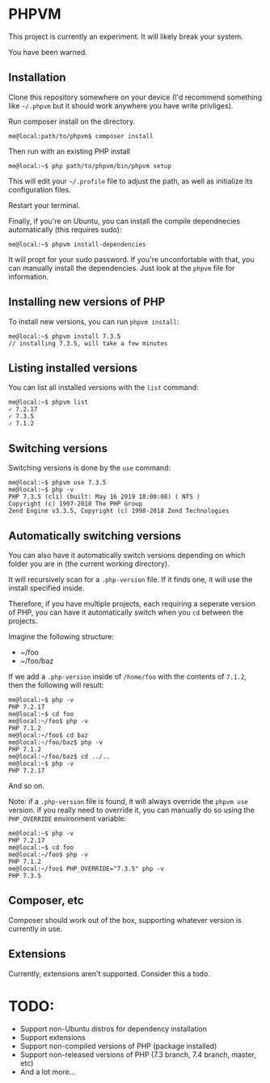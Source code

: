 # PHPVM

This project is currently an experiment. It will likely break your system.

You have been warned.

## Installation

Clone this repository somewhere on your device (I'd recommend something like `~/.phpvm` but it should work anywhere you have write privliges).

Run composer install on the directory.

```console
me@local:path/to/phpvm$ composer install
```

Then run with an existing PHP install

```console
me@local:~$ php path/to/phpvm/bin/phpvm setup
```

This will edit your `~/.profile` file to adjust the path, as well as initialize its configuration files.

Restart your terminal.

Finally, if you're on Ubuntu, you can install the compile dependnecies automatically (this requires sudo):

```console
me@local:~$ phpvm install-dependencies
```

It will propt for your sudo password. If you're unconfortable with that, you can manually install the dependencies. Just look at the `phpvm` file for information.

## Installing new versions of PHP

To install new versions, you can run `phpvm install`:

```console
me@local:~$ phpvm install 7.3.5
// installing 7.3.5, will take a few minutes
```

## Listing installed versions

You can list all installed versions with the `list` command:

```console
me@local:~$ phpvm list
✓ 7.2.17
✓ 7.3.5
✓ 7.1.2
```

## Switching versions

Switching versions is done by the `use` command:

```console
me@local:~$ phpvm use 7.3.5
me@local:~$ php -v
PHP 7.3.5 (cli) (built: May 16 2019 18:00:08) ( NTS )
Copyright (c) 1997-2018 The PHP Group
Zend Engine v3.3.5, Copyright (c) 1998-2018 Zend Technologies
```

## Automatically switching versions

You can also have it automatically switch versions depending on which folder you are in (the current working directory).

It will recursively scan for a `.php-version` file. If it finds one, it will use the install specified inside.

Therefore, if you have multiple projects, each requiring a seperate version of PHP, you can have it automatically switch when you `cd` between the projects.

Imagine the following structure:

* ~/foo
* ~/foo/baz

If we add a `.php-version` inside of `/home/foo` with the contents of `7.1.2`, then the following will result:

```console
me@local:~$ php -v
PHP 7.2.17
me@local:~$ cd foo
me@local:~/foo$ php -v
PHP 7.1.2
me@local:~/foo$ cd baz
me@local:~/foo/baz$ php -v
PHP 7.1.2
me@local:~/foo/baz$ cd ../..
me@local:~$ php -v
PHP 7.2.17
```

And so on.

Note: if a `.php-version` file is found, it will always override the `phpvm use` version. if you really need to override it, you can manually do so using the `PHP_OVERRIDE` environment variable:

```console
me@local:~$ php -v
PHP 7.2.17
me@local:~$ cd foo
me@local:~/foo$ php -v
PHP 7.1.2
me@local:~/foo$ PHP_OVERRIDE="7.3.5" php -v
PHP 7.3.5
```

## Composer, etc

Composer should work out of the box, supporting whatever version is currently in use.

## Extensions

Currently, extensions aren't supported. Consider this a todo.

# TODO:

* Support non-Ubuntu distros for dependency installation
* Support extensions
* Support non-compiled versions of PHP (package installed)
* Support non-released versions of PHP (7.3 branch, 7.4 branch, master, etc)
* And a lot more...